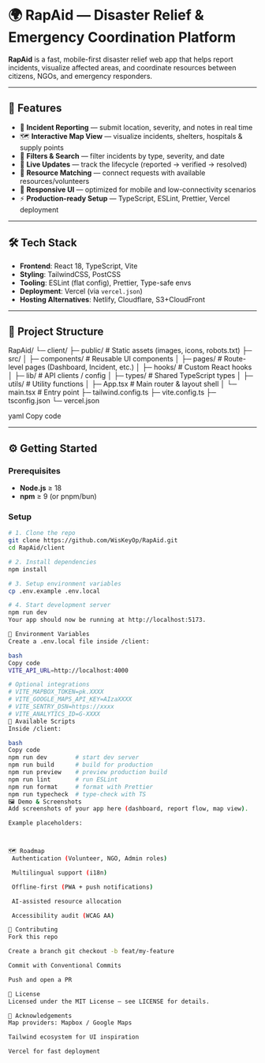 # 🌍 RapAid — Disaster Relief & Emergency Coordination Platform



**RapAid** is a fast, mobile-first disaster relief web app that helps report incidents, visualize affected areas, and coordinate resources between citizens, NGOs, and emergency responders.

---

## 🚀 Features

- 📍 **Incident Reporting** — submit location, severity, and notes in real time  
- 🗺 **Interactive Map View** — visualize incidents, shelters, hospitals & supply points  
- 🔎 **Filters & Search** — filter incidents by type, severity, and date  
- 🔄 **Live Updates** — track the lifecycle (reported → verified → resolved)  
- 🤝 **Resource Matching** — connect requests with available resources/volunteers  
- 📱 **Responsive UI** — optimized for mobile and low-connectivity scenarios  
- ⚡ **Production-ready Setup** — TypeScript, ESLint, Prettier, Vercel deployment  

---

## 🛠 Tech Stack

- **Frontend**: React 18, TypeScript, Vite  
- **Styling**: TailwindCSS, PostCSS  
- **Tooling**: ESLint (flat config), Prettier, Type-safe envs  
- **Deployment**: Vercel (via `vercel.json`)  
- **Hosting Alternatives**: Netlify, Cloudflare, S3+CloudFront  

---

## 📂 Project Structure

RapAid/
└─ client/
├─ public/ # Static assets (images, icons, robots.txt)
├─ src/
│ ├─ components/ # Reusable UI components
│ ├─ pages/ # Route-level pages (Dashboard, Incident, etc.)
│ ├─ hooks/ # Custom React hooks
│ ├─ lib/ # API clients / config
│ ├─ types/ # Shared TypeScript types
│ ├─ utils/ # Utility functions
│ ├─ App.tsx # Main router & layout shell
│ └─ main.tsx # Entry point
├─ tailwind.config.ts
├─ vite.config.ts
├─ tsconfig.json
└─ vercel.json

yaml
Copy code

---

## ⚙️ Getting Started

### Prerequisites
- **Node.js** ≥ 18  
- **npm** ≥ 9 (or pnpm/bun)

### Setup
```bash
# 1. Clone the repo
git clone https://github.com/WisKeyOp/RapAid.git
cd RapAid/client

# 2. Install dependencies
npm install

# 3. Setup environment variables
cp .env.example .env.local

# 4. Start development server
npm run dev
Your app should now be running at http://localhost:5173.

🔑 Environment Variables
Create a .env.local file inside /client:

bash
Copy code
VITE_API_URL=http://localhost:4000

# Optional integrations
# VITE_MAPBOX_TOKEN=pk.XXXX
# VITE_GOOGLE_MAPS_API_KEY=AIzaXXXX
# VITE_SENTRY_DSN=https://xxxx
# VITE_ANALYTICS_ID=G-XXXX
📜 Available Scripts
Inside /client:

bash
Copy code
npm run dev        # start dev server
npm run build      # build for production
npm run preview    # preview production build
npm run lint       # run ESLint
npm run format     # format with Prettier
npm run typecheck  # type-check with TS
🖼 Demo & Screenshots
Add screenshots of your app here (dashboard, report flow, map view).

Example placeholders:



🗺 Roadmap
 Authentication (Volunteer, NGO, Admin roles)

 Multilingual support (i18n)

 Offline-first (PWA + push notifications)

 AI-assisted resource allocation

 Accessibility audit (WCAG AA)

🤝 Contributing
Fork this repo

Create a branch git checkout -b feat/my-feature

Commit with Conventional Commits

Push and open a PR

📄 License
Licensed under the MIT License — see LICENSE for details.

🙌 Acknowledgements
Map providers: Mapbox / Google Maps

Tailwind ecosystem for UI inspiration

Vercel for fast deployment
